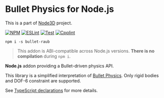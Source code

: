 # Bullet Physics for Node.js

This is a part of [Node3D](https://github.com/node-3d) project.

[![NPM](https://badge.fury.io/js/bullet-raub.svg)](https://badge.fury.io/js/bullet-raub)
[![ESLint](https://github.com/node-3d/bullet-raub/actions/workflows/eslint.yml/badge.svg)](https://github.com/node-3d/bullet-raub/actions/workflows/eslint.yml)
[![Test](https://github.com/node-3d/bullet-raub/actions/workflows/test.yml/badge.svg)](https://github.com/node-3d/bullet-raub/actions/workflows/test.yml)
[![Cpplint](https://github.com/node-3d/bullet-raub/actions/workflows/cpplint.yml/badge.svg)](https://github.com/node-3d/bullet-raub/actions/workflows/cpplint.yml)

```console
npm i -s bullet-raub
```

> This addon is ABI-compatible across Node.js versions. **There is no compilation** during `npm i`.

**Node.js** addon providing a Bullet-driven physics API.

This library is a simplified interpretation of
[Bullet Physics](https://github.com/bulletphysics/bullet3).
Only rigid bodies and DOF-6 constraint are supported.

See [TypeScript declarations](/index.d.ts) for more details.

